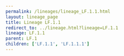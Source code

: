 ```yaml
---
permalink: /lineages/lineage_LF.1.1.html
layout: lineage_page
title: Lineage LF.1.1
redirect_to: ../lineage.html?lineage=LF.1.1
lineage: LF.1.1
parent: LF.1
children: ['LF.1.1', 'LF.1.1.1']
---
```

